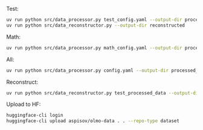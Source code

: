 Test:
```sh
uv run python src/data_processor.py test_config.yaml --output-dir processed_data;
uv run python src/data_reconstructor.py --output-dir reconstructed
```

Math:
```sh
uv run python src/data_processor.py math_config.yaml --output-dir processed_data;
```

All: 
```sh
uv run python src/data_processor.py config.yaml --output-dir processed_data --upload-hf --delete-after-upload;
```

Reconstruct:
```sh
uv run python src/data_reconstructor.py test_processed_data --output-dir reconstructed
```

Upload to HF:
```sh
huggingface-cli login
huggingface-cli upload aspisov/olmo-data . . --repo-type dataset
```